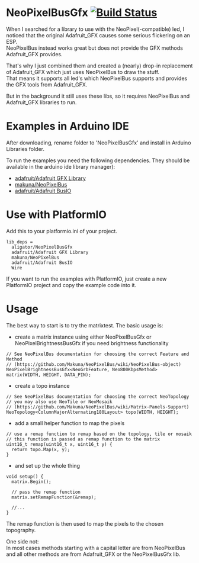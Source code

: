 # NeoPixelBusGfx [![Build Status](https://github.com/aligator/NeoPixelBusGfx/workflows/Arduino%20Library%20CI/badge.svg)](https://github.com/aligator/NeoPixelBusGfx/actions)

When I searched for a library to use with the NeoPixel(-compatible) led, I noticed that the original Adafruit_GFX causes some serious flickering on an ESP.  
NeoPixelBus instead works great but does not provide the GFX methods Adafruit_GFX provides.

That's why I just combined them and created a (nearly) drop-in replacement of Adafruit_GFX which just uses NeoPixelBus to draw the stuff.  
That means it supports all led's which NeoPixelBus supports and provides the GFX tools from Adafruit_GFX.

But in the background it still uses these libs, so it requires NeoPixelBus and Adafruit_GFX libraries to run.

# Examples in Arduino IDE

After downloading, rename folder to 'NeoPixelBusGfx' and install in Arduino Libraries folder.

To run the examples you need the following dependencies. They should be available in the arduino ide library manager):
* [adafruit/Adafruit GFX Library](https://github.com/adafruit/Adafruit-GFX-Library)
* [makuna/NeoPixelBus](https://github.com/Makuna/NeoPixelBus)
* [adafruit/Adafruit BusIO](https://github.com/adafruit/Adafruit_BusIO)


# Use with PlatformIO

Add this to your platformio.ini of your project.
```
lib_deps =
  aligator/NeoPixelBusGfx
  adafruit/Adafruit GFX Library
  makuna/NeoPixelBus
  adafruit/Adafruit BusIO
  Wire
```

If you want to run the examples with PlatformIO, just create a new PlatformIO project and copy the example code into it.

# Usage

The best way to start is to try the matrixtest.
The basic usage is:
* create a matrix instance using either NeoPixelBusGfx or NeoPixelBrightnessBusGfx if you need brightness functionality
```
// See NeoPixelBus documentation for choosing the correct Feature and Method
// (https://github.com/Makuna/NeoPixelBus/wiki/NeoPixelBus-object)
NeoPixelBrightnessBusGfx<NeoGrbFeature, Neo800KbpsMethod> matrix(WIDTH, HEIGHT, DATA_PIN);
```
* create a topo instance
```
// See NeoPixelBus documentation for choosing the correct NeoTopology
// you may also use NeoTile or NeoMosaik 
// (https://github.com/Makuna/NeoPixelBus/wiki/Matrix-Panels-Support)
NeoTopology<ColumnMajorAlternating180Layout> topo(WIDTH, HEIGHT);
```
* add a small helper function to map the pixels
```
// use a remap function to remap based on the topology, tile or mosaik
// this function is passed as remap function to the matrix
uint16_t remap(uint16_t x, uint16_t y) {
  return topo.Map(x, y);
}
```
* and set up the whole thing
```
void setup() {
  matrix.Begin();

  // pass the remap function
  matrix.setRemapFunction(&remap);

  //...
}
```
The remap function is then used to map the pixels to the chosen topography.  

One side not:  
In most cases methods starting with a capital letter are from NeoPixelBus and all other methods are from Adafruit_GFX or the NeoPixelBusGfx lib.
